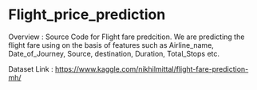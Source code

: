 # Flight_price_prediction

Overview :
Source Code for Flight fare predcition. We are predicting the flight fare using on the basis of features such as Airline_name, Date_of_Journey, Source, destination, Duration, Total_Stops etc.

Dataset Link : https://www.kaggle.com/nikhilmittal/flight-fare-prediction-mh/



